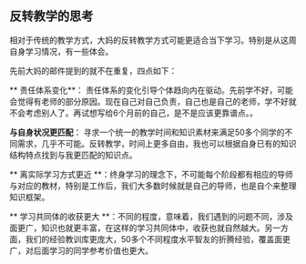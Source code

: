 
## 反转教学的思考       
   

相对于传统的教学方式，大妈的反转教学方式可能更适合当下学习。特别是从这周自身学习情况，有一些体会。

先前大妈的邮件提到的就不在重复，四点如下：

** 责任体系变化**： 责任体系的变化引导个体趋向内在驱动。先前学不好，可能会觉得有老师的部分原因。现在自己对自己负责，自己也是自己的老师，学不好就不会考虑别人了。再试想写给6个月前的自己，是不是应该更靠谱点。。  

**与自身状况更匹配**： 寻求一个统一的教学时间和知识素材来满足50多个同学的不同需求，几乎不可能。反转教学，时间上更多自由，我也可以根据自身已有的知识结构特点找到与我更匹配的知识点。


** 离实际学习方式更近 **：终身学习的理念下，不可能每个阶段都有相应的导师与对应的教材，特别是工作后，我们大多数时候就是自己的导师，也是自个来整理知识框架。

** 学习共同体的收获更大 **：不同的程度，意味着，我们遇到的问题不同，涉及面更广，知识也就更丰富，在这样的学习共同体中，收获也就自然越大。另一方面，我们的经验教训库更庞大，50多个不同程度水平智友的折腾经验，覆盖面更广，对后面学习的同学参考价值也更大。
